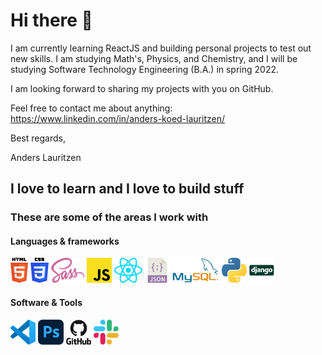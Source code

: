 # Hi there 👋

I am currently learning ReactJS and building personal projects to test out new skills. I am studying Math's, Physics, and Chemistry, and I will be studying Software Technology Engineering (B.A.) in spring 2022.

I am looking forward to sharing my projects with you on GitHub. 

Feel free to contact me about anything: https://www.linkedin.com/in/anders-koed-lauritzen/

Best regards,

Anders Lauritzen

## I love to learn and I love to build stuff
### These are some of the areas I work with
#### Languages & frameworks
<p float="left" >  
  <a href="https://developer.mozilla.org/en-US/docs/Web/Guide/HTML/HTML5" target="_blank" alt="Link to Mozilla Developer Network - HTML5"><img src="src/html-5.svg" height="40px" /></a>  
  <a href="https://developer.mozilla.org/en-US/docs/Web/CSS" target="_blank" alt="Link to Mozilla Developer Network - CSS"><img src="src/css3.svg" height="40px" /></a>   
  <a href="https://sass-lang.com/" target="_blank" alt="Link to official Sass website"><img src="src/sass.svg" height="40px" /></a> 
  <a href="https://www.javascript.com/" target="_blank" alt="Link to official JavaScript website"><img src="src/javascript.svg" height="40px" /></a> 
  <a href="https://reactjs.org/" target="_blank" alt="Link to official ReactJs website"><img src="src/react.svg" height="40px" /></a>  
  <a href="https://www.json.org/" target="_blank" alt="Link to official JSON website"><img src="src/json.svg" height="40px" /></a> 
  <a href="https://www.mysql.com/" target="_blank" alt="Link to official MySql website"><img src="src/mysql.svg" height="40px" /></a> 
  <a href="https://www.python.org/" target="_blank" alt="Link to official Python website"><img src="src/python.svg" height="40px" /></a> 
  <a href="https://www.djangoproject.com/" target="_blank" alt="Link to official Django website"><img src="src/django.svg" height="40px" /></a>  
</p>

#### Software & Tools
<p float="left">  
  <a href="https://code.visualstudio.com/" target="_blank" alt="Link to official Visual Studio Code website"><img src="src/visual-studio-code.svg" height="40px" /></a>  
  <a href="https://www.adobe.com/dk/products/photoshop.html" target="_blank" alt="Link to official Adobe Photoshop website"><img src="src/photoshop.svg" height="40px" /></a>
  <a href="https://github.com/" target="_blank" alt="Link to official GitHub website"><img src="src/github.svg" height="40px" /></a>  
  <a href="https://slack.com/" target="_blank" alt="Link to official Slack website"><img src="src/slack.svg" height="40px" /></a>  
</p>
